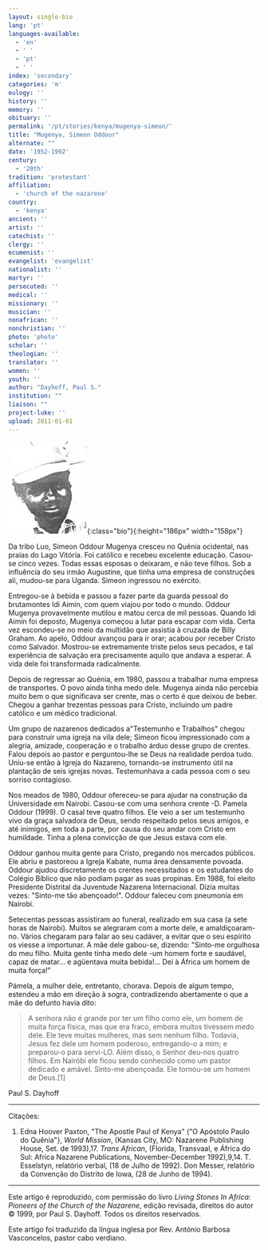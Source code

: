 ```yaml
---
layout: single-bio
lang: 'pt'
languages-available:
  - 'en'
  - ' '
  - 'pt'
  - ' '
index: 'secondary'
categories: 'm'
eulogy: ''
history: ''
memory: ''
obituary: ''
permalink: '/pt/stories/kenya/mugenya-simeon/'
title: "Mugenya, Simeon Oddour"
alternate: ""
date: '1952-1992'
century:
  - '20th'
tradition: 'protestant'
affiliation:
  - 'church of the nazarene'
country:
  - 'kenya'
ancient: ''
artist: ''
catechist: ''
clergy: ''
ecumenist: ''
evangelist: 'evangelist'
nationalist: ''
martyr: ''
persecuted: ''
medical: ''
missionary: ''
musician: ''
nonafrican: ''
nonchristian: ''
photo: 'photo'
scholar: ''
theologian: ''
translator: ''
women: ''
youth: ''
author: "Dayhoff, Paul S."
institution: ""
liaison: ""
project-luke: ''
upload: 2011-01-01
---
```


![Simeon Mugenya](/images/bio-pics/kenya/mugenya-simeon/mugenya-simeon.jpg){:class="bio"}{:height="186px" width="158px"}

Da tribo Luo, Simeon Oddour Mugenya cresceu no Quênia ocidental, nas praias do Lago Vitória. Foi católico e recebeu excelente educação. Casou-se cinco vezes. Todas essas esposas o deixaram, e não teve filhos. Sob a influência do seu irmão Augustine, que tinha uma empresa de construções ali, mudou-se para Uganda. Simeon ingressou no exército.

Entregou-se à bebida e passou a fazer parte da guarda pessoal do brutamontes Idi Aimin, com quem viajou por todo o mundo. Oddour Mugenya provavelmente mutilou e matou cerca de mil pessoas. Quando Idi Aimin foi deposto, Mugenya começou a lutar para escapar com vida. Certa vez escondeu-se no meio da multidão que assistia à cruzada de Billy Graham. Ao apelo, Oddour avançou para ir orar; acabou por receber Cristo como Salvador. Mostrou-se extremamente triste pelos seus pecados, e tal experiência de salvação era precisamente aquilo que andava a esperar. A vida dele foi transformada radicalmente.

Depois de regressar ao Quénia, em 1980, passou a trabalhar numa empresa de transportes. O povo ainda tinha medo dele. Mugenya ainda não percebia muito bem o que significava ser crente, mas o certo é que deixou de beber. Chegou a ganhar trezentas pessoas para Cristo, incluindo um padre católico e um médico tradicional.

Um grupo de nazarenos dedicados a"Testemunho e Trabalhos" chegou para construir uma igreja na vila dele; Simeon ficou impressionado com a alegria, amizade, cooperação e o trabalho árduo desse grupo de crentes. Falou depois ao pastor e perguntou-lhe se Deus na realidade perdoa tudo. Uniu-se então à Igreja do Nazareno, tornando-se instrumento útil na plantação de seis igrejas novas. Testemunhava a cada pessoa com o seu sorriso contagioso.

Nos meados de 1980, Oddour ofereceu-se para ajudar na construção da Universidade em Nairobi. Casou-se com uma senhora crente -D. Pamela Oddour (1999). O casal teve quatro filhos. Ele veio a ser um testemunho vivo da graça salvadora de Deus, sendo respeitado pelos seus amigos, e até inimigos, em toda a parte, por causa do seu andar com Cristo em humildade. Tinha a plena convicção de que Jesus estava com ele.

Oddour ganhou muita gente para Cristo, pregando nos mercados públicos. Ele abriu e pastoreou a Igreja Kabate, numa área densamente povoada. Oddour ajudou discretamente os crentes necessitados e os estudantes do Colégio Bíblico que não podiam pagar as suas propinas. Em 1988, foi eleito Presidente Distrital da Juventude Nazarena Internacional. Dizia muitas vezes: "Sinto-me tão abençoado!". Oddour faleceu com pneumonia em Nairobi.

Setecentas pessoas assistiram ao funeral, realizado em sua casa (a sete horas de Nairobi). Muitos se alegraram com a morte dele, e amaldiçoaram-no. Vários chegaram para falar ao seu cadáver, a evitar que o seu espírito os viesse a importunar. A mãe dele gabou-se, dizendo: "Sinto-me orgulhosa do meu filho. Muita gente tinha medo dele -um homem forte e saudável, capaz de matar... e agüentava muita bebida!... Dei à África um homem de muita força!"

Pámela, a mulher dele, entretanto, chorava. Depois de algum tempo, estendeu a mão em direção à sogra, contradizendo abertamente o que a mãe do defunto havia dito:

> A senhora não é grande por ter um filho como ele, um homem de muita força física, mas que era fraco, embora muitos tivessem medo dele. Ele teve muitas mulheres, mas sem nenhum filho. Todavia, Jesus fez dele um homem poderoso, entregando-o a mim; e preparou-o para servi-LO. Além disso, o Senhor deu-nos quatro filhos. Em Nairóbi ele ficou sendo conhecido como um pastor dedicado e amável. Sinto-me abençoada. Ele tornou-se um homem de Deus.[1]

Paul S. Dayhoff

---

Citações:

1. Edna Hoover Paxton, "The Apostle Paul of Kenya" ("O Apóstolo Paulo do Quênia"}, *World Mission*, (Kansas City, MO: Nazarene Publishing House, Set. de 1993),17. *Trans African*, (Florida, Transvaal, e África do Sul: Africa Nazarene Publications, November-December 1992),9,14. T. Esselstyn, relatório verbal, (18 de Julho de 1992). Don Messer, relatório da Convenção do Distrito de Iowa, (28 de Junho de 1994).

---

Este artigo é reproduzido, com permissão do livro *Living Stones In Africa: Pioneers of the Church of the Nazarene*, edição revisada, direitos do autor © 1999, por Paul S. Dayhoff.  Todos os direitos reservados.

Este artigo foi traduzido da língua inglesa por Rev. António Barbosa Vasconcelos, pastor cabo verdiano.
